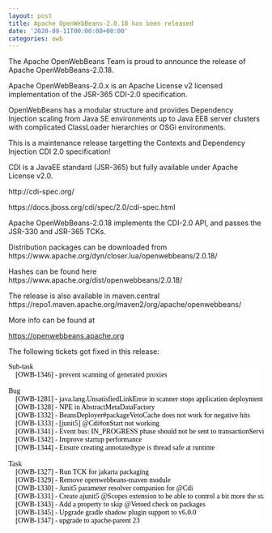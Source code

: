 ```yaml
---
layout: post
title: Apache OpenWebBeans-2.0.18 has been released
date: '2020-09-11T00:00:00+00:00'
categories: owb
---
```

The Apache OpenWebBeans Team is proud to announce the release of Apache OpenWebBeans-2.0.18. 
  <p>Apache OpenWebBeans-2.0.x is an Apache License v2 licensed implementation of the JSR-365 CDI-2.0 specification.</p> 
  <p>OpenWebBeans has a modular structure and provides Dependency 
Injection scaling from Java SE environments up to Java EE8 server 
clusters with complicated ClassLoader hierarchies or OSGi environments.
</p> 
  <p>This is a maintenance release targetting the Contexts and Dependency Injection CDI 2.0 specification!</p> 
  <p>CDI is a JavaEE standard (JSR-365) but fully available under Apache License v2.0.</p> 
  <p>http://cdi-spec.org/</p>
  <p>https://docs.jboss.org/cdi/spec/2.0/cdi-spec.html</p> 
  <p>Apache OpenWebBeans-2.0.18 implements the CDI-2.0 API, and passes the JSR-330 and JSR-365 TCKs.</p> 
  <p>Distribution packages can be downloaded from https://www.apache.org/dyn/closer.lua/openwebbeans/2.0.18/ 
  </p>
  <p>Hashes can be found here https://www.apache.org/dist/openwebbeans/2.0.18/ 
  </p>
  <p>The release is also available in maven.central https://repo1.maven.apache.org/maven2/org/apache/openwebbeans/ 
  </p>
  <p>More info can be found at </p> 
  <p><a href="https://openwebbeans.apache.org">https://openwebbeans.apache.org</a></p> 
  <p> </p> 
  <p>The following tickets got fixed in this release:</p><pre style="background-color:#ffffff;color:#000000;font-family:'Menlo';font-size:9,0pt;">Sub-task<br>    [OWB-1346] - prevent scanning of generated proxies<br><br>Bug<br>    [OWB-1281] - java.lang.UnsatisfiedLinkError in scanner stops application deployment<br>    [OWB-1328] - NPE in AbstractMetaDataFactory<br>    [OWB-1332] - BeansDeployer#packageVetoCache does not work for negative hits<br>    [OWB-1333] - [junit5] @Cdi#onStart not working<br>    [OWB-1341] - Event bus: IN_PROGRESS phase should not be sent to transactionService<br>    [OWB-1342] - Improve startup performance<br>    [OWB-1344] - Ensure creating annotatedtype is thread safe at runtime<br><br>Task<br>    [OWB-1327] - Run TCK for jakarta packaging<br>    [OWB-1329] - Remove openwebbeans-maven module<br>    [OWB-1330] - Junit5 parameter resolver companion for @Cdi<br>    [OWB-1331] - Create ajunit5 @Scopes extension to be able to control a bit more the started scopes<br>    [OWB-1343] - Add a property to skip @Vetoed check on packages<br>    [OWB-1345] - Upgrade gradle shadow plugin support to v6.0.0<br>    [OWB-1347] - upgrade to apache-parent 23<br></pre>
